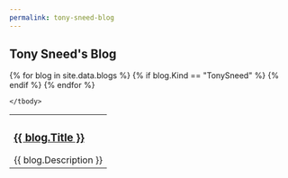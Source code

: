 ```yaml
---
permalink: tony-sneed-blog
---
```


<h2>Tony Sneed's Blog</h2>

<table>
	<tbody>
{% for blog in site.data.blogs %}
	{% if blog.Kind == "TonySneed" %}
		<tr>
			<td>
				<h3><a href="{{ blog.Url }}">{{ blog.Title }}</a></h3>
				{{ blog.Description }}
			</td>
		</tr>
	{% endif %}
{% endfor %}
				
	</tbody>
</table>
